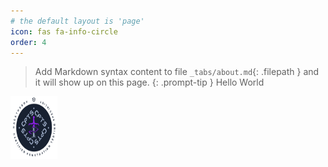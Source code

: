 ```yaml
---
# the default layout is 'page'
icon: fas fa-info-circle
order: 4
---
```


> Add Markdown syntax content to file `_tabs/about.md`{: .filepath } and it will show up on this page.
{: .prompt-tip }
Hello World
> 
<a alt="CPTS" href="https://www.credly.com/earner/earned/badge/1c7b3c6e-59b1-4bbb-8fc0-2c6412008300"><img alt="CPTS" src="/assets/img/CPTS.png" height="100" width="75"/></a>


